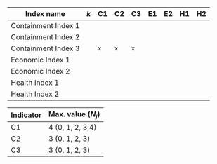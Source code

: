 


| Index name | _k_ | C1 | C2 | C3 | E1 | E2 | H1 | H2 |
| --- | ---: | --- | --- | --- | --- | --- | --- | --- |
| Containment Index 1 |  |  |  |  | | | | | 
| Containment Index 2 |  |  |  |  | | | | |
| Containment Index 3 |  | `x` | `x` | `x` | | | | |
| Economic Index 1  |  | | | | | | | |
| Economic Index 2 |  |  |  |  | | | | | 
| Health Index 1  |  | | | | | | | |
| Health Index 2 |  |  |  |  | | | | |




| Indicator | Max. value (_N<sub>j</sub>_) |
| --- | --- |
| C1 | 4 (0, 1, 2, 3,4) | 
| C2 | 3 (0, 1, 2, 3) | 
| C3 | 3 (0, 1, 2, 3) |
